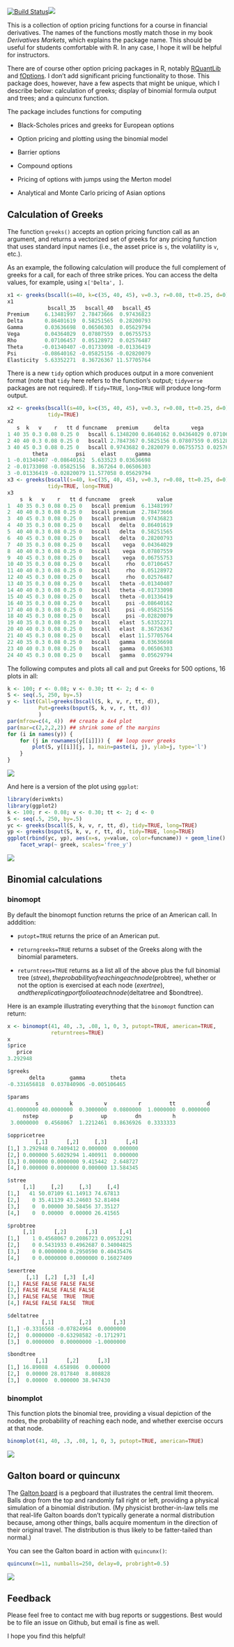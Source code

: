[![Build
Status](https://travis-ci.org/rmcd1024/derivmkts.svg?branch=master)](https://travis-ci.org/rmcd1024/derivmkts)[![](http://www.r-pkg.org/badges/version/derivmkts)](http://www.r-pkg.org/pkg/derivmkts)

This is a collection of option pricing functions for a course in
financial derivatives. The names of the functions mostly match those in
my book *Derivatives Markets*, which explains the package name. This
should be useful for students comfortable with R. In any case, I hope it
will be helpful for instructors.

There are of course other option pricing packages in R, notably
[RQuantLib](https://cran.r-project.org/package=RQuantLib) and
[fOptions](https://cran.r-project.org/package=RQuantLib). I don’t add
significant pricing functionality to those. This package does, however,
have a few aspects that might be unique, which I describe below:
calculation of greeks; display of binomial formula output and trees; and
a quincunx function.

The package includes functions for computing

  - Black-Scholes prices and greeks for European options

  - Option pricing and plotting using the binomial model

  - Barrier options

  - Compound options

  - Pricing of options with jumps using the Merton model

  - Analytical and Monte Carlo pricing of Asian options

## Calculation of Greeks

The function `greeks()` accepts an option pricing function call as an
argument, and returns a vectorized set of greeks for any pricing
function that uses standard input names (i.e., the asset price is `s`,
the volatility is `v`, etc.).

As an example, the following calculation will produce the full
complement of greeks for a call, for each of three strike prices. You
can access the delta values, for example, using `x['Delta', ]`.

``` r
x1 <- greeks(bscall(s=40, k=c(35, 40, 45), v=0.3, r=0.08, tt=0.25, d=0))
x1
             bscall_35   bscall_40   bscall_45
Premium     6.13481997  2.78473666  0.97436823
Delta       0.86401619  0.58251565  0.28200793
Gamma       0.03636698  0.06506303  0.05629794
Vega        0.04364029  0.07807559  0.06755753
Rho         0.07106457  0.05128972  0.02576487
Theta      -0.01340407 -0.01733098 -0.01336419
Psi        -0.08640162 -0.05825156 -0.02820079
Elasticity  5.63352271  8.36726367 11.57705764
```

There is a new `tidy` option which produces output in a more convenient
format (note that `tidy` here refers to the function’s output;
`tidyverse` packages are not required). If `tidy=TRUE`, `long=TRUE` will
produce long-form output.

``` r
x2 <- greeks(bscall(s=40, k=c(35, 40, 45), v=0.3, r=0.08, tt=0.25, d=0),
             tidy=TRUE)
x2
   s  k   v    r   tt d funcname   premium     delta       vega        rho
1 40 35 0.3 0.08 0.25 0   bscall 6.1348200 0.8640162 0.04364029 0.07106457
2 40 40 0.3 0.08 0.25 0   bscall 2.7847367 0.5825156 0.07807559 0.05128972
3 40 45 0.3 0.08 0.25 0   bscall 0.9743682 0.2820079 0.06755753 0.02576487
        theta         psi     elast      gamma
1 -0.01340407 -0.08640162  5.633523 0.03636698
2 -0.01733098 -0.05825156  8.367264 0.06506303
3 -0.01336419 -0.02820079 11.577058 0.05629794
x3 <- greeks(bscall(s=40, k=c(35, 40, 45), v=0.3, r=0.08, tt=0.25, d=0),
             tidy=TRUE, long=TRUE)
x3
    s  k   v    r   tt d funcname   greek       value
1  40 35 0.3 0.08 0.25 0   bscall premium  6.13481997
2  40 40 0.3 0.08 0.25 0   bscall premium  2.78473666
3  40 45 0.3 0.08 0.25 0   bscall premium  0.97436823
4  40 35 0.3 0.08 0.25 0   bscall   delta  0.86401619
5  40 40 0.3 0.08 0.25 0   bscall   delta  0.58251565
6  40 45 0.3 0.08 0.25 0   bscall   delta  0.28200793
7  40 35 0.3 0.08 0.25 0   bscall    vega  0.04364029
8  40 40 0.3 0.08 0.25 0   bscall    vega  0.07807559
9  40 45 0.3 0.08 0.25 0   bscall    vega  0.06755753
10 40 35 0.3 0.08 0.25 0   bscall     rho  0.07106457
11 40 40 0.3 0.08 0.25 0   bscall     rho  0.05128972
12 40 45 0.3 0.08 0.25 0   bscall     rho  0.02576487
13 40 35 0.3 0.08 0.25 0   bscall   theta -0.01340407
14 40 40 0.3 0.08 0.25 0   bscall   theta -0.01733098
15 40 45 0.3 0.08 0.25 0   bscall   theta -0.01336419
16 40 35 0.3 0.08 0.25 0   bscall     psi -0.08640162
17 40 40 0.3 0.08 0.25 0   bscall     psi -0.05825156
18 40 45 0.3 0.08 0.25 0   bscall     psi -0.02820079
19 40 35 0.3 0.08 0.25 0   bscall   elast  5.63352271
20 40 40 0.3 0.08 0.25 0   bscall   elast  8.36726367
21 40 45 0.3 0.08 0.25 0   bscall   elast 11.57705764
22 40 35 0.3 0.08 0.25 0   bscall   gamma  0.03636698
23 40 40 0.3 0.08 0.25 0   bscall   gamma  0.06506303
24 40 45 0.3 0.08 0.25 0   bscall   gamma  0.05629794
```

The following computes and plots all call and put Greeks for 500
options, 16 plots in all:

``` r
k <- 100; r <- 0.08; v <- 0.30; tt <- 2; d <- 0
S <- seq(.5, 250, by=.5)
y <- list(Call=greeks(bscall(S, k, v, r, tt, d)),
          Put=greeks(bsput(S, k, v, r, tt, d))
          )
par(mfrow=c(4, 4))  ## create a 4x4 plot
par(mar=c(2,2,2,2)) ## shrink some of the margins
for (i in names(y)) {
    for (j in rownames(y[[i]])) {  ## loop over greeks
        plot(S, y[[i]][j, ], main=paste(i, j), ylab=j, type='l')
    }
}
```

![](README_files/figure-gfm/unnamed-chunk-4-1.png)<!-- -->

And here is a version of the plot using `ggplot`:

``` r
library(derivmkts)
library(ggplot2)
k <- 100; r <- 0.08; v <- 0.30; tt <- 2; d <- 0
S <- seq(.5, 250, by=.5)
yc <- greeks(bscall(S, k, v, r, tt, d), tidy=TRUE, long=TRUE)
yp <- greeks(bsput(S, k, v, r, tt, d), tidy=TRUE, long=TRUE)
ggplot(rbind(yc, yp), aes(x=s, y=value, color=funcname)) + geom_line() +
    facet_wrap(~ greek, scales='free_y')
```

![](README_files/figure-gfm/unnamed-chunk-5-1.png)<!-- -->

## Binomial calculations

### binomopt

By default the binomopt function returns the price of an American call.
In adddition:

  - `putopt=TRUE` returns the price of an American put.

  - `returngreeks=TRUE` returns a subset of the Greeks along with the
    binomial parameters.

  - `returntrees=TRUE` returns as a list all of the above plus the full
    binomial tree ($stree), the probability of reaching each node
    ($probtree), whether or not the option is exercised at each node
    ($exertree), and the replicating portfolio at each node ($deltatree
    and $bondtree).

Here is an example illustrating everything that the `binomopt` function
can return:

``` r
x <- binomopt(41, 40, .3, .08, 1, 0, 3, putopt=TRUE, american=TRUE,
              returntrees=TRUE)
x
$price
   price 
3.292948 

$greeks
       delta        gamma        theta 
-0.331656818  0.037840906 -0.005106465 

$params
         s          k          v          r         tt          d 
41.0000000 40.0000000  0.3000000  0.0800000  1.0000000  0.0000000 
     nstep          p         up         dn          h 
 3.0000000  0.4568067  1.2212461  0.8636926  0.3333333 

$oppricetree
         [,1]      [,2]     [,3]      [,4]
[1,] 3.292948 0.7409412 0.000000  0.000000
[2,] 0.000000 5.6029294 1.400911  0.000000
[3,] 0.000000 0.0000000 9.415442  2.648727
[4,] 0.000000 0.0000000 0.000000 13.584345

$stree
     [,1]     [,2]     [,3]     [,4]
[1,]   41 50.07109 61.14913 74.67813
[2,]    0 35.41139 43.24603 52.81404
[3,]    0  0.00000 30.58456 37.35127
[4,]    0  0.00000  0.00000 26.41565

$probtree
     [,1]      [,2]      [,3]       [,4]
[1,]    1 0.4568067 0.2086723 0.09532291
[2,]    0 0.5431933 0.4962687 0.34004825
[3,]    0 0.0000000 0.2950590 0.40435476
[4,]    0 0.0000000 0.0000000 0.16027409

$exertree
      [,1]  [,2]  [,3]  [,4]
[1,] FALSE FALSE FALSE FALSE
[2,] FALSE FALSE FALSE FALSE
[3,] FALSE FALSE  TRUE  TRUE
[4,] FALSE FALSE FALSE  TRUE

$deltatree
           [,1]        [,2]       [,3]
[1,] -0.3316568 -0.07824964  0.0000000
[2,]  0.0000000 -0.63298582 -0.1712971
[3,]  0.0000000  0.00000000 -1.0000000

$bondtree
         [,1]      [,2]      [,3]
[1,] 16.89088  4.658986  0.000000
[2,]  0.00000 28.017840  8.808828
[3,]  0.00000  0.000000 38.947430
```

### binomplot

This function plots the binomial tree, providing a visual depiction of
the nodes, the probability of reaching each node, and whether exercise
occurs at that node.

``` r
binomplot(41, 40, .3, .08, 1, 0, 3, putopt=TRUE, american=TRUE)
```

![](README_files/figure-gfm/unnamed-chunk-7-1.png)<!-- -->

## Galton board or quincunx

The [Galton board](http://mathworld.wolfram.com/GaltonBoard.html) is a
pegboard that illustrates the central limit theorem. Balls drop from the
top and randomly fall right or left, providing a physical simulation of
a binomial distribution. (My physicist brother-in-law tells me that
real-life Galton boards don’t typically generate a normal distribution
because, among other things, balls acquire momentum in the direction of
their original travel. The distribution is thus likely to be
fatter-tailed than normal.)

You can see the Galton board in action with `quincunx()`:

``` r
quincunx(n=11, numballs=250, delay=0, probright=0.5)
```

![](README_files/figure-gfm/unnamed-chunk-8-1.png)<!-- -->

## Feedback

Please feel free to contact me with bug reports or suggestions. Best
would be to file an issue on Github, but email is fine as well.

I hope you find this helpful\!
